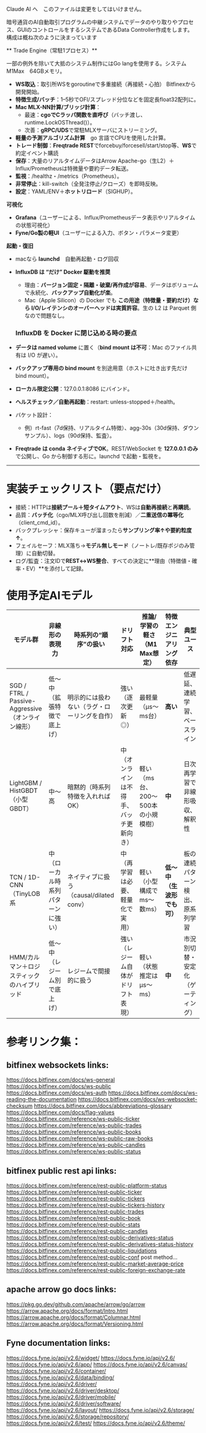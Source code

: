 Claude AI へ　このファイルは変更をしてはいけません。

暗号通貨のAI自動取引プログラムの中継システムでデータのやり取りやプロセス、GUIのコントロールをするシステムであるData Controller作成をします。
構成は概ね次のように決まっています

** Trade Engine（常駐1プロセス）**

一部の例外を除いて大抵のシステム制作にはGo langを使用する。システムM1Max　64GBメモリ。


- **WS取込**：取引所WSをgoroutineで多重接続（再接続・心拍）    Bitfinexから開発開始。
- **特徴生成/バッチ**：1–5秒でOFI/スプレッド分位などを固定長float32配列に。
- **Mac MLX-NN計算/ブリッジ計算**：
    - 最速：**cgoでCラッパ関数を直呼び**（バッチ渡し、runtime.LockOSThread()）。
    - 次善：**gRPC/UDS**で常駐MLXサーバにストリーミング。
- **軽量の予測アルゴリズム計算**　go 言語でCPUを使用した計算。 
- **トレード制御**：**Freqtrade REST**でforcebuy/forcesell/start/stop等、**WS**で約定イベント購読    
- **保存**：大量のリアルタイムデータはArrow Apache-go（生L2）＋Influx/Prometheusは特微量や要約データ転送。
- **監視**：/healthz・/metrics（Prometheus）。
- **非常停止**：kill-switch（全発注停止/クローズ）を即時反映。
- **設定**：YAML/ENV＋**ホットリロード**（SIGHUP）。
    

**可視化**
- **Grafana**（ユーザーによる、Influx/Prometheusデータ表示やリアルタイムの状態可視化）
-  **Fyne/Go製の軽UI**（ユーザーによる入力、ボタン・パラメータ変更）


**起動・復旧**
- macなら **launchd**　自動再起動・ログ回収



- **InfluxDB は “だけ” Docker 駆動を推奨**
    
    - 理由：**バージョン固定・隔離・破棄/再作成が容易**、データはボリュームで永続化、**バックアップ自動化が楽**。
    - Mac（Apple Silicon）の Docker でも **この用途（特徴量・要約だけ）なら I/O/レイテンシのオーバーヘッドは実質許容**。生の L2 は Parquet 側なので問題なし。
    ###  InfluxDB を Docker に閉じ込める時の要点

- **データは named volume** に置く（**bind mount は不可**：Mac のファイル共有は I/O が遅い）。
- **バックアップ専用の bind mount** を別途用意（ホストに吐き出す先だけ bind mount）。
- **ローカル限定公開**：127.0.0.1:8086 にバインド。
- **ヘルスチェック／自動再起動**：restart: unless-stopped＋/health。
- バケット設計：
    - 例）rt-fast（7d保持、リアルタイム特徴）、agg-30s（30d保持、ダウンサンプル）、logs（90d保持、監査）。
- **Freqtrade は conda ネイティブでOK**。REST/WebSocket を **127.0.0.1 のみ**で公開し、Go から制御する形に。launchd で起動・監視を。

---

# **実装チェックリスト（要点だけ）**

- 接続：HTTPは**接続プール＋短タイムアウト**、WSは**自動再接続**と**再購読**。
- 品質：**バッチ化**（cgo/MLX呼び出し回数を削減）／**二重送信の冪等化**（client_cmd_id）。
- バックプレッシャ：保存キューが溜まったら**サンプリング率↑**や**要約粒度↑**。
- フェイルセーフ：MLX落ち→**モデル無しモード**（ノートレ/既存ポジのみ管理）に自動切替。
- ログ/監査：注文IDで**REST↔WS整合**、すべての決定に**理由（特徴値・確率・EV）**を添付して記録。


# 使用予定AIモデル
| **モデル群**                                      | **非線形の表現力**                 | **時系列の“順序”の扱い**                     | **ドリフト対応**                         | **推論/学習の軽さ（M1 Max想定）**  | **特徴エンジニアリング依存** | **典型ユース**                     |
| ------------------------------------------------- | ---------------------------------- | -------------------------------------------- | ---------------------------------------- | ---------------------------------- | ---------------------------- | ---------------------------------- |
| SGD / FTRL / Passive-Aggressive（オンライン線形） | 低〜中（拡張特徴で底上げ）         | 明示的には扱わない（ラグ・ローリングを自作） | 強い（逐次更新◎）                        | 最軽量（μs〜ms台）                 | **高い**                     | 低遅延、連続学習、ベースライン     |
| LightGBM / HistGBDT（小型GBDT）                   | 中〜高                             | 暗黙的（時系列特徴を入れればOK）             | 中（オンラインは不得手、バッチ更新向き） | 軽い（ms台、200〜500本の小規模樹） | **中**                       | 日次再学習で非線形吸収、解釈性     |
| TCN / 1D-CNN（TinyLOB系                           | 中（ローカル時系列パターンに強い） | ネイティブに扱う（causal/dilated conv）      | 中（再学習は必要、軽量化で実用）         | 軽い（小型構成でms〜数ms）         | **低〜中（生波形でも可）**   | 板の連続パターン検出、原系列学習   |
| HMM/カルマン＋ロジスティックのハイブリッド        | 低〜中（レジーム別で底上げ）       | レジームで間接的に扱う                       | 強い（レジーム自体がドリフト表現）       | 軽い（状態推定はμs〜ms）           | **中**                       | 市況別切替・安定化（ゲーティング） |




# 参考リンク集：
## bitfinex websockets links:
https://docs.bitfinex.com/docs/ws-general
https://docs.bitfinex.com/docs/ws-public
https://docs.bitfinex.com/docs/ws-auth
https://docs.bitfinex.com/docs/ws-reading-the-documentation
https://docs.bitfinex.com/docs/ws-websocket-checksum
https://docs.bitfinex.com/docs/abbreviations-glossary
https://docs.bitfinex.com/docs/flag-values
https://docs.bitfinex.com/reference/ws-public-ticker
https://docs.bitfinex.com/reference/ws-public-trades
https://docs.bitfinex.com/reference/ws-public-books
https://docs.bitfinex.com/reference/ws-public-raw-books
https://docs.bitfinex.com/reference/ws-public-candles
https://docs.bitfinex.com/reference/ws-public-status

## bitfinex public rest api links:
https://docs.bitfinex.com/reference/rest-public-platform-status
https://docs.bitfinex.com/reference/rest-public-ticker
https://docs.bitfinex.com/reference/rest-public-tickers
https://docs.bitfinex.com/reference/rest-public-tickers-history
https://docs.bitfinex.com/reference/rest-public-trades
https://docs.bitfinex.com/reference/rest-public-book
https://docs.bitfinex.com/reference/rest-public-stats
https://docs.bitfinex.com/reference/rest-public-candles
https://docs.bitfinex.com/reference/rest-public-derivatives-status
https://docs.bitfinex.com/reference/rest-public-derivatives-status-history
https://docs.bitfinex.com/reference/rest-public-liquidations
https://docs.bitfinex.com/reference/rest-public-conf
post method...
https://docs.bitfinex.com/reference/rest-public-market-average-price
https://docs.bitfinex.com/reference/rest-public-foreign-exchange-rate

## apache arrow go docs links:
https://pkg.go.dev/github.com/apache/arrow/go/arrow
https://arrow.apache.org/docs/format/Intro.html
https://arrow.apache.org/docs/format/Columnar.html
https://arrow.apache.org/docs/format/Versioning.html


## Fyne documentation links:
https://docs.fyne.io/api/v2.6/widget/
https://docs.fyne.io/api/v2.6/
https://docs.fyne.io/api/v2.6/app/
https://docs.fyne.io/api/v2.6/canvas/
https://docs.fyne.io/api/v2.6/container/
https://docs.fyne.io/api/v2.6/data/binding/
https://docs.fyne.io/api/v2.6/driver/
https://docs.fyne.io/api/v2.6/driver/desktop/
https://docs.fyne.io/api/v2.6/driver/mobile/
https://docs.fyne.io/api/v2.6/driver/software/
https://docs.fyne.io/api/v2.6/layout/
https://docs.fyne.io/api/v2.6/storage/
https://docs.fyne.io/api/v2.6/storage/repository/
https://docs.fyne.io/api/v2.6/test/
https://docs.fyne.io/api/v2.6/theme/